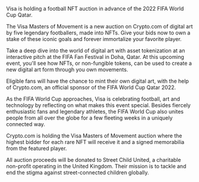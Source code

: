 Visa is holding a football NFT auction in advance of the 2022 FIFA World Cup Qatar.

The Visa Masters of Movement is a new auction on Crypto.com of digital art by five legendary footballers, made into NFTs. Give your bids now to own a stake of these iconic goals and forever immortalize your favorite player.

Take a deep dive into the world of digital art with asset tokenization at an interactive pitch at the FIFA Fan Festival in Doha, Qatar. At this upcoming event, you'll see how NFTs, or non-fungible tokens, can be used to create a new digital art form through you own movements.

Eligible fans will have the chance to mint their own digital art, with the help of Crypto.com, an official sponsor of the FIFA World Cup Qatar 2022.

As the FIFA World Cup approaches, Visa is celebrating football, art and technology by reflecting on what makes this event special. Besides fiercely enthusiastic fans and legendary athletes, the FIFA World Cup also unites people from all over the globe for a few fleeting weeks in a uniquely connected way.

Crypto.com is holding the Visa Masters of Movement auction where the highest bidder for each rare NFT will receive it and a signed memorabilia from the featured player.

All auction proceeds will be donated to Street Child United, a charitable non-profit operating in the United Kingdom. Their mission is to tackle and end the stigma against street-connected children globally.
